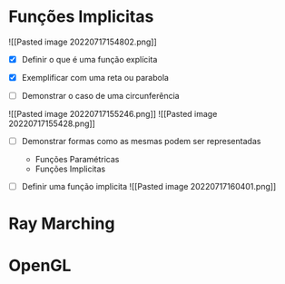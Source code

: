 # Funções Implicitas

![[Pasted image 20220717154802.png]]

* [x] Definir o que é uma função explícita
* [x] Exemplificar com uma reta ou parabola

* [ ] Demonstrar o caso de uma circunferência

![[Pasted image 20220717155246.png]]
![[Pasted image 20220717155428.png]]
* [ ] Demonstrar formas como as mesmas podem ser representadas
	* Funções Paramétricas 
	* Funções Implicitas

* [ ] Definir uma função implicita
![[Pasted image 20220717160401.png]]



# Ray Marching


# OpenGL
